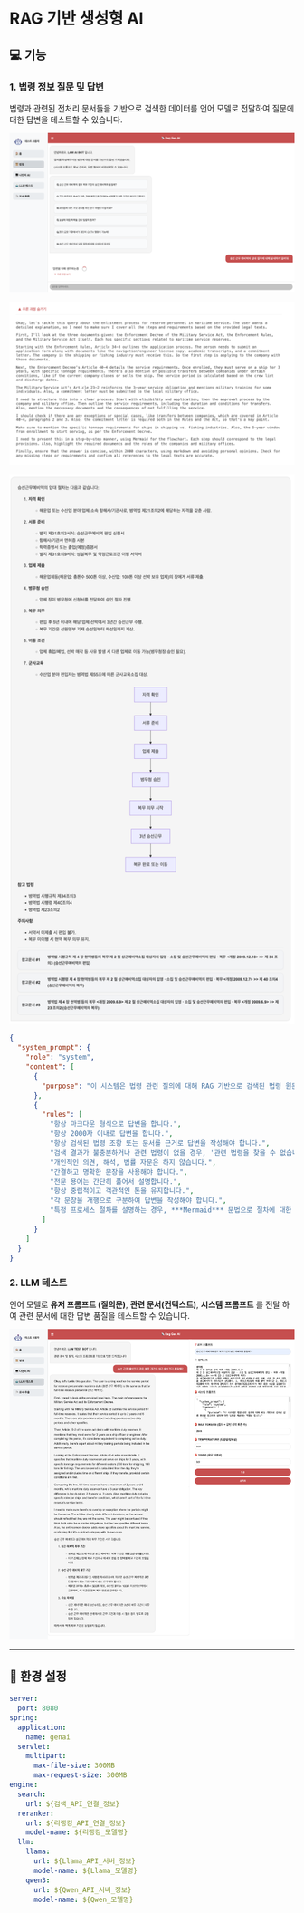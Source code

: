# RAG 기반 생성형 AI 

## 💻 기능

### 1. 법령 정보 질문 및 답변

법령과 관련된 전처리 문서들을 기반으로 검색한 데이터를 언어 모델로 전달하여 질문에 대한 답변을 테스트할 수 있습니다.

![question](./assets/question.png)

![inference](./assets/inference.png)

![answer](./assets/answer.png)

```json
{
  "system_prompt": {
    "role": "system",
    "content": [
      {
        "purpose": "이 시스템은 법령 관련 질의에 대해 RAG 기반으로 검색된 법령 원문을 참고하여 질의에 대한 답변을 제공하는 역할을 합니다."
      },
      {
        "rules": [
          "항상 마크다운 형식으로 답변을 합니다.",
          "항상 2000자 이내로 답변을 합니다.",
          "항상 검색된 법령 조항 또는 문서를 근거로 답변을 작성해야 합니다.",
          "검색 결과가 불충분하거나 관련 법령이 없을 경우, '관련 법령을 찾을 수 없습니다.'라고 답변합니다.",
          "개인적인 의견, 해석, 법률 자문은 하지 않습니다.",
          "간결하고 명확한 문장을 사용해야 합니다.",
          "전문 용어는 간단히 풀어서 설명합니다.",
          "항상 중립적이고 객관적인 톤을 유지합니다.",
          "각 문장을 개행으로 구분하여 답변을 작성해야 합니다.",
          "특정 프로세스 절차를 설명하는 경우, ***Mermaid*** 문법으로 절차에 대한 순서도를 포함하여 답변을 해야 합니다.",
        ]
      }
    ]
  }
}
```

### 2. LLM 테스트

언어 모델로 **유저 프롬프트 (질의문)**, **관련 문서(컨텍스트)**, **시스템 프롬프트** 를 전달 하여 관련 문서에 대한 답변 품질을 테스트할 수 있습니다.


![llm_test](./assets/llm_test.png)

---

## 🔨 환경 설정
```yml
server:
  port: 8080
spring:
  application:
    name: genai
  servlet:
    multipart:
      max-file-size: 300MB
      max-request-size: 300MB
engine:
  search:
    url: ${검색_API_연결_정보}
  reranker:
    url: ${리랭킹_API_연결_정보}
    model-name: ${리랭킹_모델명}
  llm:
    llama:
      url: ${Llama_API_서버_정보}
      model-name: ${Llama_모델명}
    qwen3:
      url: ${Qwen_API_서버_정보}
      model-name: ${Qwen_모델명}
```
